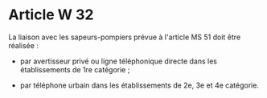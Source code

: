 # Article W 32

La liaison avec les sapeurs-pompiers prévue à l'article MS 51 doit être réalisée :

- par avertisseur privé ou ligne téléphonique directe dans les établissements de 1re catégorie ;

- par téléphone urbain dans les établissements de 2e, 3e et 4e catégorie.
